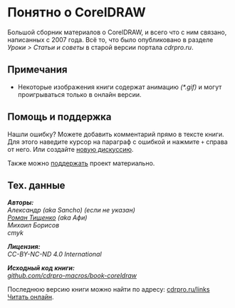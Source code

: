 Понятно о CorelDRAW
=======

Большой сборник материалов о CorelDRAW, и всего что с ним связано, написанных с 2007 года.
Всё то, что было опубликовано в разделе _Уроки \> Статьи и советы_ в старой версии портала _cdrpro.ru_.

## Примечания

* Некоторые изображения книги содержат анимацию _(*.gif)_ и могут проигрываться только в онлайн версии.

## Помощь и поддержка

Нашли ошибку? Можете добавить комментарий прямо в тексте книги. 
Для этого наведите курсор на параграф с ошибкой и нажмите `+` справа от него.
Или создайте [новую дискуссию](https://www.gitbook.com/book/cdrpro-macros/coreldraw/discussions).

Также можно [поддержать](https://money.yandex.ru/to/410013821917728) проект материально.

## Тех. данные

_**Авторы:**   
Александр (aka Sancho) (если не указан)   
[Роман Тищенко](mailto:tisroman@gmail.com) (aka Афи)   
Михаил Борисов   
cmyk_

_**Лицензия:**   
CC-BY-NC-ND 4.0 International_

_**Исходный код книги:**   
[github.com/cdrpro-macros/book-coreldraw](https://github.com/cdrpro-macros/book-coreldraw)_

Последнюю версию книги можно найти по адресу: [cdrpro.ru/links](http://cdrpro.ru/links/)   
[Читать онлайн](https://cdrpro-macros.gitbooks.io/coreldraw/content/).
